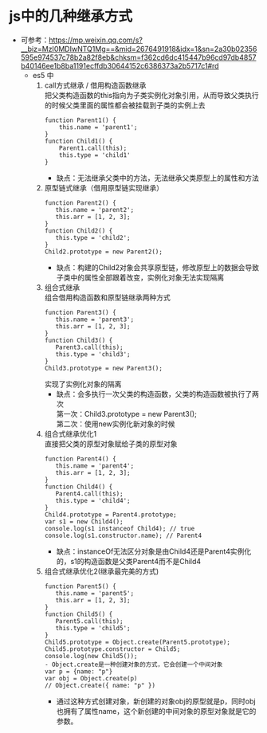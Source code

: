 # js中的几种继承方式
- 可参考：https://mp.weixin.qq.com/s?__biz=MzI0MDIwNTQ1Mg==&mid=2676491918&idx=1&sn=2a30b02356595e974537c78b2a82f8eb&chksm=f362cd6dc415447b96cd97db4857b40146ee1b8ba1191ecffdb30644152c6386373a2b5717c1#rd
  - es5 中
    1. call方式继承 / 借用构造函数继承  
       把父类构造函数的this指向为子类实例化对象引用，从而导致父类执行的时候父类里面的属性都会被挂载到子类的实例上去  
       ```
       function Parent1() {
           this.name = 'parent1';
       }
       function Child1() {
           Parent1.call(this);
           this.type = 'child1'
       }
       ```
       - 缺点：无法继承父类中的方法，无法继承父类原型上的属性和方法  
    2. 原型链式继承（借用原型链实现继承）
       ```
       function Parent2() {
          this.name = 'parent2';
          this.arr = [1, 2, 3];
       }
       function Child2() {
          this.type = 'child2';
       }
       Child2.prototype = new Parent2();
       ```
       - 缺点：构建的Child2对象会共享原型链，修改原型上的数据会导致子类中的属性全部跟着改变，实例化对象无法实现隔离
    3. 组合式继承  
       组合借用构造函数和原型链继承两种方式  
       ```
       function Parent3() {
          this.name = 'parent3';
          this.arr = [1, 2, 3];
       }
       function Child3() {
          Parent3.call(this);
          this.type = 'child3';
       }
       Child3.prototype = new Parent3();
       ```
       实现了实例化对象的隔离  
       - 缺点：会多执行一次父类的构造函数，父类的构造函数被执行了两次  
                第一次：Child3.prototype = new Parent3();  
                第二次：使用new实例化新对象的时候  
    4. 组合式继承优化1  
       直接把父类的原型对象赋给子类的原型对象  
       ```
       function Parent4() {
          this.name = 'parent4';
          this.arr = [1, 2, 3];
       }
       function Child4() {
          Parent4.call(this);
          this.type = 'child4';
       }
       Child4.prototype = Parent4.prototype;
       var s1 = new Child4();
       console.log(s1 instanceof Child4); // true
       console.log(s1.constructor.name); // Parent4
       ```
       - 缺点：instanceOf无法区分对象是由Child4还是Parent4实例化的，s1的构造函数是父类Parent4而不是Child4  
    5. 组合式继承优化2(继承最完美的方式)  
       ```
       function Parent5() {
          this.name = 'parent5';
          this.arr = [1, 2, 3];
       }
       function Child5() {
          Parent5.call(this);
          this.type = 'child5';
       }
       Child5.prototype = Object.create(Parent5.prototype);
       Child5.prototype.constructor = Child5;
       console.log(new Child5());
       - Object.create是一种创建对象的方式，它会创建一个中间对象
       var p = {name: "p"}
       var obj = Object.create(p)
       // Object.create({ name: "p" })
       ```
       - 通过这种方式创建对象，新创建的对象obj的原型就是p，同时obj也拥有了属性name，这个新创建的中间对象的原型对象就是它的参数。